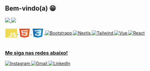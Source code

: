 ## Bem-vindo(a) 😁

 <div>
   <a href="https://github.com/apajisof">
   <img height="180em" src="https://github-readme-stats.vercel.app/api?username=apajisof&show_icons=true&theme=tokyonight&include_all_commits=true&count_private=true"/>
   <img height="180em" src="https://github-readme-stats.vercel.app/api/top-langs/?username=apajisof&layout=compact&langs_count=6&theme=tokyonight"/>
</div>
    
<div style="display: inline_block"> <br>
  <img align="center" alt="Js" height="30" width="40" src="https://raw.githubusercontent.com/devicons/devicon/master/icons/javascript/javascript-plain.svg">
  <img align="center" alt="HTML" height="30" width="40" src="https://raw.githubusercontent.com/devicons/devicon/master/icons/html5/html5-original.svg">
  <img align="center" alt="CSS" height="30" width="40" src="https://raw.githubusercontent.com/devicons/devicon/master/icons/css3/css3-original.svg">
  <img align="center" alt="Bootstrapp" height="30" width="40" src="https://cdn.jsdelivr.net/gh/devicons/devicon@latest/icons/bootstrap/bootstrap-original.svg">
  <img align="center" alt="Nextjs" height="30" width="40" src="https://cdn.jsdelivr.net/gh/devicons/devicon@latest/icons/nextjs/nextjs-original.svg">
  <img align="center" alt="Tailwind" height="40" width="40" src="https://cdn.jsdelivr.net/gh/devicons/devicon@latest/icons/tailwindcss/tailwindcss-original-wordmark.svg">
  <img align="center" alt="Vue" height="30" width="40" src="https://cdn.jsdelivr.net/gh/devicons/devicon@latest/icons/vuejs/vuejs-original.svg">
  <img align="center" alt="React" height="30" width="40" src="https://cdn.jsdelivr.net/gh/devicons/devicon@latest/icons/react/react-original.svg">
          
          
          
       
</div>
 
<br>
 
### Me siga nas redes abaixo!
 
<div> 
 
<a href="https://www.instagram.com/correajapa_/" target="_blank">
  <img src="https://img.shields.io/badge/-Instagram-%23E4405F?style=for-the-badge&logo=instagram&logoColor=white" alt="Instagram" target="_blank">
</a>
<a href="mailto:reginaldodarosacorreajr@gmail.com">
  <img src="https://img.shields.io/badge/-Gmail-%23333?style=for-the-badge&logo=gmail&logoColor=white" alt="Gmail" target="_blank" title="reginaldodarosacorreajr@gmail.com">
</a>

<a href="https://www.linkedin.com/in/reginaldo-da-rosa-correa-junior-190799218/" target="_blank">
  <img src="https://img.shields.io/badge/-LinkedIn-%230077B5?style=for-the-badge&logo=linkedin&logoColor=white" alt="LinkedIn" target="_blank">
</a>

</div>
